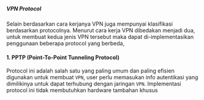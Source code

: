 ##### VPN Protocol

Selain berdasarkan cara kerjanya VPN juga mempunyai klasifikasi berdasarkan protocolnya. Menurut cara kerja VPN dibedakan menjadi dua, untuk membuat kedua jenis VPN tersebut maka dapat di-implementasikan penggunaan beberapa protocol yang berbeda,

#### 1. PPTP (Point-To-Point Tunneling Protocol)

Protocol ini adalah salah satu yang paling umum dan paling efisien digunakan untuk membuat `VPN`, user perlu memasukan info autentikasi yang dimilikinya untuk dapat terhubung dengan jaringan `VPN`. Implementasi protocol ini tidak membutuhkan hardware tambahan khusus



